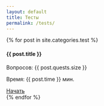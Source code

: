 ```yaml
---
layout: default
title: Тесты
permalink: /tests/
---
```


<div class="container">
	<div class="row">
		{% for post in site.categories.test %}
			<div class="col-3">
				<div class="test">
					<h4 class="test-title">{{ post.title }}</h4>
					<div class="row justify-content-center">
						<div class="col-7">
							<p class="test-num">Вопросов: {{ post.quests.size }}</p>
							<p class="test-time">Время: {{ post.time }} мин.</p>
						</div>
					</div>
					<a href="{{ site.url }}{{ post.url }}"><div class="test-start">Начать</div></a>
				</div>
			</div>
		{% endfor %}
	</div>
</div>